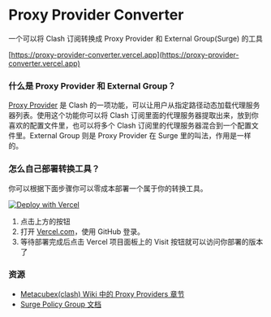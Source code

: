 # Proxy Provider Converter

一个可以将 Clash 订阅转换成 Proxy Provider 和 External Group(Surge) 的工具

[https://proxy-provider-converter.vercel.app](https://proxy-provider-converter.vercel.app)

### 什么是 Proxy Provider 和 External Group？

[Proxy Provider](https://github.com/Dreamacro/clash/wiki/configuration#proxy-providers) 是 Clash 的一项功能，可以让用户从指定路径动态加载代理服务器列表。使用这个功能你可以将 Clash 订阅里面的代理服务器提取出来，放到你喜欢的配置文件里，也可以将多个 Clash 订阅里的代理服务器混合到一个配置文件里。External Group 则是 Proxy Provider 在 Surge 里的叫法，作用是一样的。

### 怎么自己部署转换工具？

你可以根据下面步骤你可以零成本部署一个属于你的转换工具。

[![Deploy with Vercel](https://vercel.com/button)](https://vercel.com/new/clone?repository-url=https%3A%2F%2Fgithub.com%2Fous50%2Fproxy-provider-converter)

1. 点击上方的按钮
2. 打开 [Vercel.com](https://vercel.com)，使用 GitHub 登录。
3. 等待部署完成后点击 Vercel 项目面板上的 Visit 按钮就可以访问你部署的版本了

### 资源

- [Metacubex(clash) Wiki 中的 Proxy Providers 章节](https://wiki.metacubex.one/config/proxy-providers/)
- [Surge Policy Group 文档](https://manual.nssurge.com/policy-group/policy-including.html)
